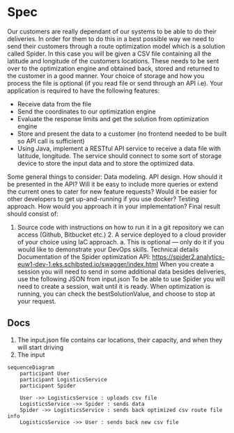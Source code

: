 
# Spec 
Our customers are really dependant of our systems to be able to do their deliveries. In order for them to do this in a best possible way we need to send their customers through a route optimization model which is a solution called Spider. In this case you will be given a CSV file containing all the latitude and longitude of the customers locations. These needs to be sent over to the optimization engine and obtained back, stored and returned to the customer in a good manner. Your choice of storage and how you process the file is optional (if you read file or send through an API i.e).
Your application is required to have the following features:


* Receive data from the file
* Send the coordinates to our optimization engine
* Evaluate the response limits and get the solution from optimization engine
* Store and present the data to a customer (no frontend needed to be built so API call is sufficient)
* Using Java, implement a RESTful API service to receive a data file with latitude, longitude. The service should connect to some sort of storage device to store the input data and to store the optimized data.


Some general things to consider:
Data modeling.
API design. How should it be presented in the API? Will it be easy to include more queries or extend the current ones to cater for new feature requests?
Would it be easier for other developers to get up-and-running if you use docker?
Testing approach. How would you approach it in your implementation?
Final result should consist of:
1. Source code with instructions on how to run it in a git repository we can access (Github, Bitbucket etc.) 2. A service deployed to a cloud provider of your choice using IaC approach.
   a. This is optional — only do it if you would like to demonstrate your DevOps skills.
   Technical details
   Documentation of the Spider optimization API:
   https://spider2.analytics-euw1-dev-1.eks.schibsted.io/swagger/index.html
   When you create a session you will need to send in some additional data besides deliveries, use the following JSON from input.json
   To be able to use Spider you will need to create a session, wait until it is ready. When optimization is running, you can check the bestSolutionValue, and choose to stop at your request.

## Docs

1. The input.json file contains car locations, their capacity, and when they will start driving
2. The input 

```mermaid
sequenceDiagram
    participant User
    participant LogisticsService
    participant Spider
    
    User ->> LogisticsService : uploads csv file
    LogisticsService ->> Spider : sends data
    Spider ->> LogisticsService : sends back optimized csv route file info
    LogisticsService ->> User : sends back new csv file
```